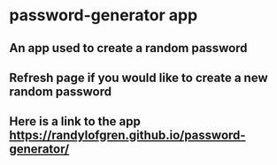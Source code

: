 # password-generator app
## An app used to create a random password
## Refresh page if you would like to create a new random password
## Here is a link to the app  https://randylofgren.github.io/password-generator/


